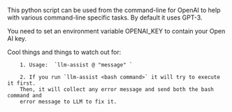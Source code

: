 This python script can be used from the command-line for OpenAI to help 
with various command-line specific tasks. By default it uses GPT-3. 

You need to set an environment variable OPENAI_KEY to contain your Open AI key.

Cool things and things to watch out for:

```
    1. Usage:  `llm-assist @ "message" `

    2. If you run `llm-assist <bash command>` it will try to execute it first.
    Then, it will collect any error message and send both the bash command and 
    error message to LLM to fix it. 
```


